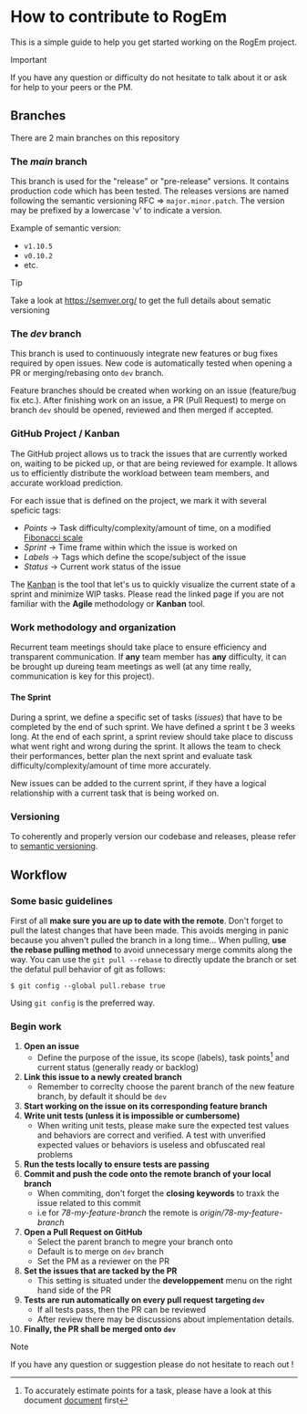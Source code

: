 # How to contribute to RogEm

This is a simple guide to help you get started working on the RogEm project.

> [!IMPORTANT]
> If you have any question or difficulty do not hesitate to talk about it or ask for help to your peers or the PM.

## Branches

There are 2 main branches on this repository

### The _main_ branch
This branch is used for the "release" or "pre-release" versions. It contains production code which has been tested. The releases versions are named following the semantic versioning RFC => `major.minor.patch`. The version may be prefixed by a lowercase 'v' to indicate a version.

Example of semantic version:
- `v1.10.5`
- `v0.10.2`
- etc.

> [!TIP]
> Take a look at https://semver.org/ to get the full details about sematic versioning

### The _dev_ branch
This branch is used to continuously integrate new features or bug fixes required by open issues. New code is automatically tested when opening a PR or merging/rebasing onto `dev` branch.

Feature branches should be created when working on an issue (feature/bug fix etc.). After finishing work on an issue, a PR (Pull Request) to merge on branch `dev` should be opened, reviewed and then merged if accepted.

### GitHub Project / Kanban

The GitHub project allows us to track the issues that are currently worked on, waiting to be picked up, or that are being reviewed for example. It allows us to efficiently distribute the workload between team members, and accurate workload prediction.

For each issue that is defined on the project, we mark it with several speficic tags:

- *Points* -> Task difficulty/complexity/amount of time, on a modified [Fibonacci scale](https://www.lucidchart.com/blog/fibonacci-scale-for-agile-estimation)
- *Sprint* -> Time frame within which the issue is worked on
- *Labels* -> Tags which define the scope/subject of the issue
- *Status* -> Current work status of the issue

The [Kanban](https://kissflow.com/project/agile/kanban-methodology/) is the tool that let's us to quickly visualize the current state of a sprint and minimize WIP tasks. Please read the linked page if you are not familiar with the **Agile** methodology or **Kanban** tool.

### Work methodology and organization

Recurrent team meetings should take place to ensure efficiency and transparent communication. If **any** team member has **any** difficulty, it can be brought up dureing team meetings as well (at any time really, communication is key for this project).

#### The Sprint

During a sprint, we define a specific set of tasks (*issues*) that have to be completed by the end of such sprint. We have defined a sprint t be 3 weeks long. At the end of each sprint, a sprint review should take place to discuss what went right and wrong during the sprint. It allows the team to check their performances, better plan the next sprint and evaluate task difficulty/complexity/amount of time more accurately.

New issues can be added to the current sprint, if they have a logical relationship with a current task that is being worked on.

### Versioning

To coherently and properly version our codebase and releases, please refer to [semantic versioning](https://semver.org/).


## Workflow

### Some basic guidelines

First of all **make sure you are up to date with the remote**. Don't forget to pull the latest changes that have been made. This avoids merging in panic because you ahven't pulled the branch in a long time... When pulling, **use the rebase pulling method** to avoid unnecessary merge commits along the way. You can use the `git pull --rebase` to directly update the branch or set the defatul pull behavior of git as follows:

```
$ git config --global pull.rebase true
```

Using `git config` is the preferred way.


### Begin work

1. **Open an issue**
   - Define the purpose of the issue, its scope (labels), task points[^Point_estimation] and current status (generally ready or backlog)
2. **Link this issue to a newly created branch**
   - Remember to correclty choose the parent branch of the new feature branch, by default it should be `dev`
3. **Start working on the issue on its corresponding feature branch**
4. **Write unit tests (unless it is impossible or cumbersome)**
   - When writing unit tests, please make sure the expected test values and behaviors are correct and verified. A test with unverified expected values or behaviors is useless and obfuscated real problems
5. **Run the tests locally to ensure tests are passing**
6. **Commit and push the code onto the remote branch of your local branch**
   - When commiting, don't forget the **closing keywords** to traxk the issue related to this commit
   - i.e for *78-my-feature-branch* the remote is *origin/78-my-feature-branch*
7. **Open a Pull Request on GitHub**
   - Select the parent branch to megre your branch onto
   - Default is to merge on `dev` branch
   - Set the PM as a reviewer on the PR
8. **Set the issues that are tacked by the PR**
   - This setting is situated under the **developpement** menu on the right hand side of the PR
9. **Tests are run automatically on every pull request targeting `dev`**
   - If all tests pass, then the PR can be reviewed
   - After review there may be discussions about implementation details.
10. **Finally, the PR shall be merged onto `dev`**


> [!NOTE]
> If you have any question or suggestion please do not hesitate to reach out !


[^Point_estimation]: To accurately estimate points for a task, please have a look at this document [document](https://asana.com/resources/story-points) first
